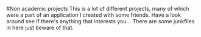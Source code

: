 #Non academic projects
This is a lot of different projects, many of which were a part of an application I created with some friends.
Have a look around see if there's anything that interests you... There are some junkfiles in here just beware of that.
